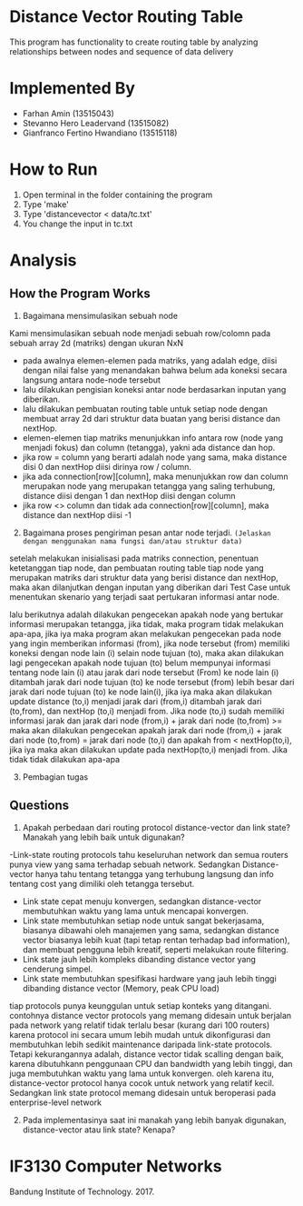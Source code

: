 # Distance Vector Routing Table
This program has functionality to create routing table by analyzing relationships between nodes and sequence of data delivery

# Implemented By
- Farhan Amin (13515043)
- Stevanno Hero Leadervand (13515082)
- Gianfranco Fertino Hwandiano (13515118)

# How to Run
1. Open terminal in the folder containing the program
2. Type 'make'
3. Type 'distancevector < data/tc.txt'
4. You change the input in tc.txt

# Analysis
## How the Program Works
1. Bagaimana mensimulasikan sebuah node

Kami mensimulasikan sebuah node menjadi sebuah row/colomn pada sebuah array 2d (matriks) dengan ukuran NxN
- pada awalnya elemen-elemen pada matriks, yang adalah edge, diisi dengan nilai false yang menandakan bahwa belum ada koneksi secara langsung antara node-node tersebut
- lalu dilakukan pengisian koneksi antar node berdasarkan inputan yang diberikan. 
- lalu dilakukan pembuatan routing table untuk setiap node dengan membuat array 2d dari struktur data buatan yang berisi distance dan nextHop.
- elemen-elemen tiap matriks menunjukkan info antara row (node yang menjadi fokus) dan column (tetangga), yakni ada distance dan hop. 
- jika row = column yang berarti adalah node yang sama, maka distance disi 0 dan nextHop diisi dirinya row / column.
- jika ada connection[row][column], maka menunjukkan row dan column merupakan node yang merupakan tetangga yang saling terhubung, distance diisi dengan 1 dan nextHop diisi dengan column
- jika row <> column dan tidak ada connection[row][column], maka distance dan nextHop diisi -1

2. Bagaimana proses pengiriman pesan antar node terjadi.
`(Jelaskan dengan menggunakan nama fungsi dan/atau struktur data)`

setelah melakukan inisialisasi pada matriks connection, penentuan ketetanggan tiap node, dan pembuatan routing table tiap node yang merupakan matriks dari struktur data yang berisi distance dan nextHop, maka akan dilanjutkan dengan inputan yang diberikan dari Test Case untuk menentukan skenario yang terjadi saat pertukaran informasi antar node.

lalu berikutnya adalah dilakukan pengecekan apakah node yang bertukar informasi merupakan tetangga, jika tidak, maka program tidak melakukan apa-apa, jika iya maka program akan melakukan pengecekan pada node yang ingin memberikan informasi (from),
jika node tersebut (from) memiliki koneksi dengan node lain (i) selain node tujuan (to), maka akan dilakukan lagi pengecekan apakah node tujuan (to) belum mempunyai informasi tentang node lain (i) atau jarak dari node tersebut (From) ke node lain (i) ditambah jarak dari node tujuan (to) ke node tersebut (from) lebih besar dari jarak dari node tujuan (to) ke node lain(i), jika iya maka akan dilakukan update distance (to,i) menjadi jarak dari (from,i) ditambah jarak dari (to,from), dan nextHop (to,i) menjadi from. Jika node (to,i) sudah memiliki informasi jarak dan jarak dari node (from,i) + jarak dari node (to,from) >= maka akan dilakukan pengecekan apakah jarak dari node (from,i) + jarak dari node (to,from) = jarak dari node (to,i) dan apakah from < nextHop(to,i), jika iya maka akan dilakukan update pada nextHop(to,i) menjadi from. Jika tidak tidak dilakukan apa-apa

3. Pembagian tugas

## Questions
1. Apakah perbedaan dari routing protocol distance-vector dan link state? Manakah yang lebih baik untuk digunakan?

-Link-state routing protocols tahu keseluruhan network dan semua routers punya view yang sama terhadap sebuah network. Sedangkan Distance-vector hanya tahu tentang tetangga yang terhubung langsung dan info tentang cost yang dimiliki oleh tetangga tersebut.
- Link state cepat menuju konvergen, sedangkan distance-vector membutuhkan waktu yang lama untuk mencapai konvergen.
- Link state membutuhkan setiap node untuk sangat bekerjasama, biasanya dibawahi oleh manajemen yang sama, sedangkan distance vector biasanya lebih kuat (tapi tetap rentan terhadap bad information), dan membuat pengguna lebih kreatif, seperti melakukan route filtering.
- Link state jauh lebih kompleks dibanding distance vector yang cenderung simpel.
- Link state membutuhkan spesifikasi hardware yang jauh lebih tinggi dibanding distance vector (Memory, peak CPU load)

tiap protocols punya keunggulan untuk setiap konteks yang ditangani. contohnya distance vector protocols yang memang didesain untuk berjalan pada network yang relatif tidak terlalu besar (kurang dari 100 routers) karena protocol ini secara umum lebih mudah untuk dikonfigurasi dan membutuhkan lebih sedikit maintenance daripada link-state protocols. Tetapi kekurangannya adalah, distance vector tidak scalling dengan baik, karena dibutuhkann penggunaan CPU dan bandwidth yang lebih tinggi, dan juga membutuhkan waktu yang lama untuk konvergen. oleh karena itu, distance-vector protocol hanya cocok untuk network yang relatif kecil. 
Sedangkan link state protocol memang didesain untuk beroperasi pada enterprise-level network   

2. Pada implementasinya saat ini manakah yang lebih banyak digunakan, distance-vector atau  link state? Kenapa?

 

# IF3130 Computer Networks
Bandung Institute of Technology. 2017.